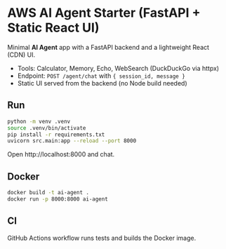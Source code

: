 # AWS AI Agent Starter (FastAPI + Static React UI)

Minimal **AI Agent** app with a FastAPI backend and a lightweight React (CDN) UI.
- Tools: Calculator, Memory, Echo, WebSearch (DuckDuckGo via httpx)
- Endpoint: `POST /agent/chat` with `{ session_id, message }`
- Static UI served from the backend (no Node build needed)

## Run
```bash
python -m venv .venv
source .venv/bin/activate
pip install -r requirements.txt
uvicorn src.main:app --reload --port 8000
```

Open http://localhost:8000 and chat.

## Docker
```bash
docker build -t ai-agent .
docker run -p 8000:8000 ai-agent
```

## CI
GitHub Actions workflow runs tests and builds the Docker image.

